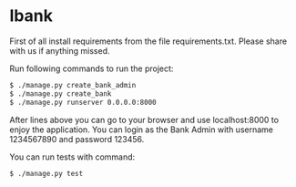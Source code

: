 # Ibank
First of all install requirements from the file requirements.txt.
Please share with us if anything missed.

Run following commands to run the project:

```bash
$ ./manage.py create_bank_admin
$ ./manage.py create_bank
$ ./manage.py runserver 0.0.0.0:8000
```

After lines above you can go to your browser and use localhost:8000 to enjoy the application.
You can login as the Bank Admin with username 1234567890 and password 123456.

You can run tests with command:
```bash
$ ./manage.py test
```
